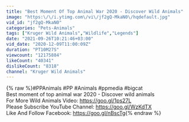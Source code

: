 ```yaml
---
title: "Best Moment Of Top Animal War 2020 - Discover Wild Animals"
image: "https:\/\/i.ytimg.com\/vi\/jf2gQ-MkaN0\/hqdefault.jpg"
vid_id: "jf2gQ-MkaN0"
categories: "Pets-Animals"
tags: ["Kruger Wild Animals","Wildlife","Legends"]
date: "2021-09-26T10:21:46+03:00"
vid_date: "2020-12-09T11:00:09Z"
duration: "PT10M27S"
viewcount: "12175884"
likeCount: "40341"
dislikeCount: "8318"
channel: "Kruger Wild Animals"
---
```

{% raw %}#PPAnimals #PP #Animals #ppmedia #bigcat<br />Best moment of top animal war 2020 - Discover wild animals<br />For More Wild Animals Video: <a rel="nofollow" target="blank" href="https://goo.gl/1ps27L">https://goo.gl/1ps27L</a><br />Please Subscribe YouTube Channel: <a rel="nofollow" target="blank" href="https://goo.gl/WzKdTX">https://goo.gl/WzKdTX</a><br />Like And Follow Facebook: <a rel="nofollow" target="blank" href="https://goo.gl/nBscTg">https://goo.gl/nBscTg</a>{% endraw %}
